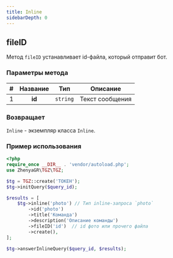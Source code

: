 ```yaml
---
title: Inline
sidebarDepth: 0
---
```


## fileID
Метод `fileID` устанавливает id-файла, который отправит бот.

### Параметры метода
| # | Название |   Тип    |    Описание     |
|:-:|:--------:|:--------:|:---------------:|
| 1 |  **id**  | `string` | Текст сообщения |

### Возвращает
`Inline` - экземпляр класса `Inline`.

### Пример использования
```php
<?php
require_once __DIR__ . 'vendor/autoload.php';
use ZhenyaGR\TGZ\TGZ;

$tg = TGZ::create('ТОКЕН');
$tg->initQuery($query_id);

$results = [
    $tg->inline('photo') // Тип inline-запроса `photo`
        ->id('photo')
        ->title('Команда')
        ->description('Описание команды')
        ->fileID('id')  // id фото или прочего файла
        ->create(),
];

$tg->answerInlineQuery($query_id, $results);
```